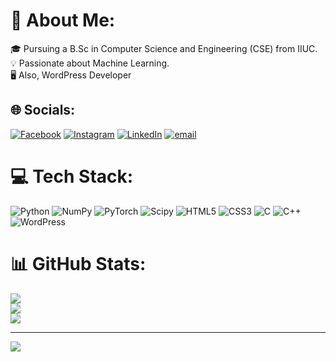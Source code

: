 # 💫 About Me:
🎓 Pursuing a B.Sc in Computer Science and Engineering (CSE) from IIUC.<br>💡 Passionate about Machine Learning.<br>🖥️ Also, WordPress Developer


## 🌐 Socials:
[![Facebook](https://img.shields.io/badge/Facebook-%231877F2.svg?logo=Facebook&logoColor=white)](https://facebook.com/MdSajjathossain2001) [![Instagram](https://img.shields.io/badge/Instagram-%23E4405F.svg?logo=Instagram&logoColor=white)](https://instagram.com/sajjat_sagor) [![LinkedIn](https://img.shields.io/badge/LinkedIn-%230077B5.svg?logo=linkedin&logoColor=white)](https://linkedin.com/in/sajjat-hossain72) [![email](https://img.shields.io/badge/Email-D14836?logo=gmail&logoColor=white)](mailto:sajjathossainsa72@gmail.com) 

# 💻 Tech Stack:
![Python](https://img.shields.io/badge/python-3670A0?style=for-the-badge&logo=python&logoColor=ffdd54) ![NumPy](https://img.shields.io/badge/numpy-%23013243.svg?style=for-the-badge&logo=numpy&logoColor=white) ![PyTorch](https://img.shields.io/badge/PyTorch-%23EE4C2C.svg?style=for-the-badge&logo=PyTorch&logoColor=white) ![Scipy](https://img.shields.io/badge/SciPy-%230C55A5.svg?style=for-the-badge&logo=scipy&logoColor=%white) ![HTML5](https://img.shields.io/badge/html5-%23E34F26.svg?style=for-the-badge&logo=html5&logoColor=white) ![CSS3](https://img.shields.io/badge/css3-%231572B6.svg?style=for-the-badge&logo=css3&logoColor=white) ![C](https://img.shields.io/badge/c-%2300599C.svg?style=for-the-badge&logo=c&logoColor=white) ![C++](https://img.shields.io/badge/c++-%2300599C.svg?style=for-the-badge&logo=c%2B%2B&logoColor=white) ![WordPress](https://img.shields.io/badge/WordPress-%23117AC9.svg?style=for-the-badge&logo=WordPress&logoColor=white)
# 📊 GitHub Stats:
![](https://github-readme-stats.vercel.app/api?username=Sajjat-Hossain&theme=dark&hide_border=false&include_all_commits=false&count_private=false)<br/>
![](https://github-readme-streak-stats.herokuapp.com/?user=Sajjat-Hossain&theme=dark&hide_border=false)<br/>
![](https://github-readme-stats.vercel.app/api/top-langs/?username=Sajjat-Hossain&theme=dark&hide_border=false&include_all_commits=false&count_private=false&layout=compact)

---
[![](https://visitcount.itsvg.in/api?id=Sajjat-Hossain&icon=0&color=0)](https://visitcount.itsvg.in)

<!-- Proudly created with GPRM ( https://gprm.itsvg.in ) -->
